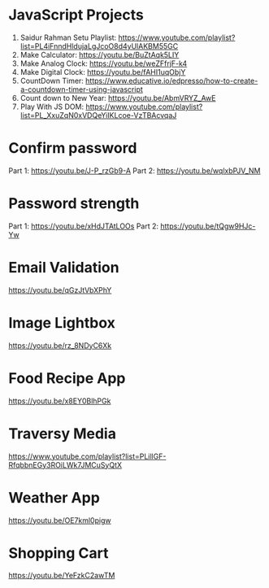 # JavaScript Projects

1. Saidur Rahman Setu Playlist: https://www.youtube.com/playlist?list=PL4iFnndHldujaLgJcoO8d4yUlAKBM55GC
2. Make Calculator: https://youtu.be/BuZtAqk5LIY
3. Make Analog Clock: https://youtu.be/weZFfrjF-k4
4. Make Digital Clock: https://youtu.be/fAHI1uqObjY
5. CountDown Timer: https://www.educative.io/edpresso/how-to-create-a-countdown-timer-using-javascript
6. Count down to New Year: https://youtu.be/AbmVRYZ_AwE
7. Play With JS DOM: https://www.youtube.com/playlist?list=PL_XxuZqN0xVDQeYiIKLcoe-VzTBAcvqaJ

# Confirm password
Part 1: https://youtu.be/J-P_rzGb9-A
Part 2: https://youtu.be/wqlxbPJV_NM

# Password strength
Part 1: https://youtu.be/xHdJTAtLOOs
Part 2: https://youtu.be/tQgw9HJc-Yw

# Email Validation
https://youtu.be/qGzJtVbXPhY

# Image Lightbox
https://youtu.be/rz_8NDyC6Xk

# Food Recipe App
https://youtu.be/x8EY0BlhPGk

# Traversy Media
https://www.youtube.com/playlist?list=PLillGF-RfqbbnEGy3ROiLWk7JMCuSyQtX

# Weather App
https://youtu.be/OE7kml0pigw

# Shopping Cart
https://youtu.be/YeFzkC2awTM


